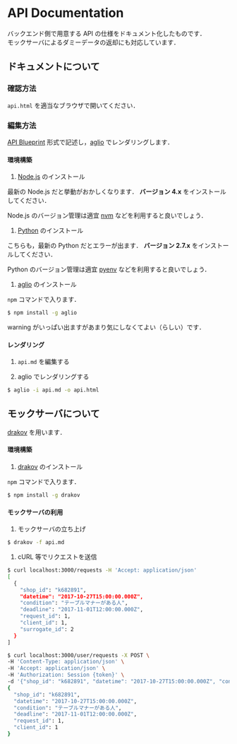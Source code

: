 # API Documentation

バックエンド側で用意する API の仕様をドキュメント化したものです．  
モックサーバによるダミーデータの返却にも対応しています．


## ドキュメントについて

### 確認方法

`api.html` を適当なブラウザで開いてください．

### 編集方法

[API Blueprint](https://apiblueprint.org/) 形式で記述し，[aglio](https://github.com/danielgtaylor/aglio) でレンダリングします．

#### 環境構築

1. [Node.js](https://nodejs.org/ja/) のインストール

  最新の Node.js だと挙動がおかしくなります．
  **バージョン 4.x** をインストールしてください．

  Node.js のバージョン管理は適宜 [nvm](https://github.com/creationix/nvm) などを利用すると良いでしょう．

1. [Python](https://www.python.org/) のインストール

  こちらも，最新の Python だとエラーが出ます．
  **バージョン 2.7.x** をインストールしてください．

  Python のバージョン管理は適宜 [pyenv](https://github.com/pyenv/pyenv) などを利用すると良いでしょう．

1. [aglio](https://github.com/danielgtaylor/aglio) のインストール

  `npm` コマンドで入ります．

  ```sh
  $ npm install -g aglio
  ```

  warning がいっぱい出ますがあまり気にしなくてよい（らしい）です．

#### レンダリング

1. `api.md` を編集する

1. aglio でレンダリングする

  ```sh
  $ aglio -i api.md -o api.html
  ```


## モックサーバについて

[drakov](https://github.com/Aconex/drakov) を用います．

#### 環境構築

1. [drakov](https://github.com/Aconex/drakov) のインストール

  `npm` コマンドで入ります．

  ```sh
  $ npm install -g drakov
  ```

#### モックサーバの利用

1. モックサーバの立ち上げ

  ```sh
  $ drakov -f api.md
  ```

1. cURL 等でリクエストを送信

  ```sh
  $ curl localhost:3000/requests -H 'Accept: application/json'
  [
    {
      "shop_id": "k682891",
      "datetime": "2017-10-27T15:00:00.000Z",
      "condition": "テーブルマナーがある人",
      "deadline": "2017-11-01T12:00:00.000Z",
      "request_id": 1,
      "client_id": 1,
      "surrogate_id": 2
    }
  ]
  ```

  ```sh
  $ curl localhost:3000/user/requests -X POST \
  -H 'Content-Type: application/json' \
  -H 'Accept: application/json' \
  -H 'Authorization: Session {token}' \
  -d '{"shop_id": "k682891", "datetime": "2017-10-27T15:00:00.000Z", "condition": "テーブルマナーがある人", "deadline": "2017-11-01T12:00:00.000Z"}'
  {
    "shop_id": "k682891",
    "datetime": "2017-10-27T15:00:00.000Z",
    "condition": "テーブルマナーがある人",
    "deadline": "2017-11-01T12:00:00.000Z",
    "request_id": 1,
    "client_id": 1
  }
  ```
